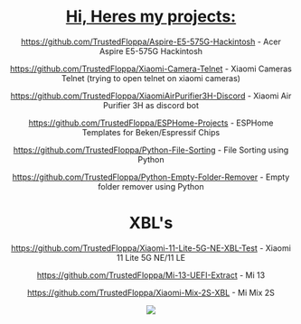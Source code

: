 <div align="center">
  <a href="https://github.com/TrustedFloppa">
    


# Hi, Heres my projects:
  
https://github.com/TrustedFloppa/Aspire-E5-575G-Hackintosh - Acer Aspire E5-575G Hackintosh

https://github.com/TrustedFloppa/Xiaomi-Camera-Telnet - Xiaomi Cameras Telnet (trying to open telnet on xiaomi cameras)

https://github.com/TrustedFloppa/XiaomiAirPurifier3H-Discord - Xiaomi Air Purifier 3H as discord bot

https://github.com/TrustedFloppa/ESPHome-Projects - ESPHome Templates for Beken/Espressif Chips

https://github.com/TrustedFloppa/Python-File-Sorting - File Sorting using Python

https://github.com/TrustedFloppa/Python-Empty-Folder-Remover - Empty folder remover using Python

# XBL's
https://github.com/TrustedFloppa/Xiaomi-11-Lite-5G-NE-XBL-Test - Xiaomi 11 Lite 5G NE/11 LE

https://github.com/TrustedFloppa/Mi-13-UEFI-Extract - Mi 13

https://github.com/TrustedFloppa/Xiaomi-Mix-2S-XBL - Mi Mix 2S

![](https://komarev.com/ghpvc/?username=TrustedFloppa&color=green)
</div>
  
